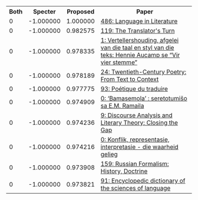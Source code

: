 <html><table><tr>
<th>Both</th>
<th>Specter</th>
<th>Proposed</th>
<th>Paper</th>
</tr>
<tr>
<td>0</td>
<td>-1.000000</td>
<td>1.000000</td>
<td><a href="https://www.semanticscholar.org/paper/a582d87d4b5ab352fb7f41cf5b533410115945b6">486: Language in Literature</a></td>
</tr>
<tr>
<td>0</td>
<td>-1.000000</td>
<td>0.982575</td>
<td><a href="https://www.semanticscholar.org/paper/ce38ab7226565c35c188f9a3157eb9c21689b5cc">119: The Translator's Turn</a></td>
</tr>
<tr>
<td>0</td>
<td>-1.000000</td>
<td>0.978335</td>
<td><a href="https://www.semanticscholar.org/paper/fe67abe045066ba300c6c3f6f5894c656112bdc6">1: Vertellershouding, afgelei van die taal en styl van die teks: Hennie Aucamp se “Vir vier stemme”</a></td>
</tr>
<tr>
<td>0</td>
<td>-1.000000</td>
<td>0.978189</td>
<td><a href="https://www.semanticscholar.org/paper/4a4a8bb5e763293aca014285c8da2ea7ca9a3694">24: Twentieth-Century Poetry: From Text to Context</a></td>
</tr>
<tr>
<td>0</td>
<td>-1.000000</td>
<td>0.977775</td>
<td><a href="https://www.semanticscholar.org/paper/4fa5c99e51fee95efc2f7456df7198f497f41558">93: Poétique du traduire</a></td>
</tr>
<tr>
<td>0</td>
<td>-1.000000</td>
<td>0.974909</td>
<td><a href="https://www.semanticscholar.org/paper/1c01aac34a36018948e63dc5658c871e247da34d">0: ‘Bamasemola’ : seretotumišo sa E.M. Ramaila</a></td>
</tr>
<tr>
<td>0</td>
<td>-1.000000</td>
<td>0.974236</td>
<td><a href="https://www.semanticscholar.org/paper/8b6c6ae4f94d4f5cbd8bde43469d5523727ca32d">9: Discourse Analysis and Literary Theory: Closing the Gap</a></td>
</tr>
<tr>
<td>0</td>
<td>-1.000000</td>
<td>0.974216</td>
<td><a href="https://www.semanticscholar.org/paper/6c8cc2e39bcb75678515f2b778a485c83a480f1b">0: Konflik, representasie, interpretasie - die waarheid gelieg</a></td>
</tr>
<tr>
<td>0</td>
<td>-1.000000</td>
<td>0.973908</td>
<td><a href="https://www.semanticscholar.org/paper/9dd5f2a5b500de96cfb3b108bd999ada8b12b971">159: Russian Formalism: History, Doctrine</a></td>
</tr>
<tr>
<td>0</td>
<td>-1.000000</td>
<td>0.973821</td>
<td><a href="https://www.semanticscholar.org/paper/5035d86bde519e4e67ef0669c8861fe551954f44">91: Encyclopedic dictionary of the sciences of language</a></td>
</tr>
</table></html>

